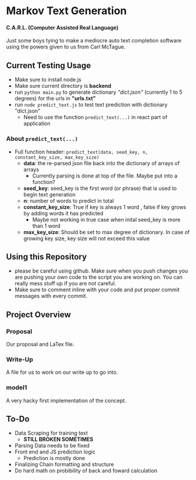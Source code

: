 # Markov Text Generation
#### C.A.R.L. (Computer Assisted Real Language)
Just some boys tying to make a mediocre auto text completion software using the powers given to us from Carl McTague. 

## Current Testing Usage

- Make sure to install node.js
- Make sure current directory is **backend**
- run ```python main.py``` to generate dictionary *"dict.json"* (currently 1 to 5 degrees) for the urls in **"urls.txt"**
- run ```node predict_text.js``` to test text prediction with dictionary "dict.json"
  - Need to use the function ```predict_text(...)``` in react part of application 
### About ```predict_text(...)```
- Full function header: ```predict_text(data, seed_key, n, constant_key_size, max_key_size)```
  - **data**: the re-parsed json file back into the dictionary of arrays of arrays
    - Currently parsing is done at top of the file. Maybe put into a function?
  - **seed_key**: seed_key is the first word (or phrase) that is used to begin text generation
  - **n**: number of words to predict in total
  - **constant_key_size**: True if key is always 1 word , false if key grows by adding words it has predicted
    - Maybe not working in true case when inital seed_key is more than 1 word
  - **max_key_size**: Should be set to max degree of dictionary. In case of growing key size, key size will not exceed this value


## Using this Repository
- please be careful using github. Make sure when you push changes you are pushing your own code to the script you are working on. You can really mess stuff up if you are not careful.
- Make sure to comment inline with your code and put proper commit messages with every commit.
## Project Overview
### Proposal
 Our proposal and LaTex file.
### Write-Up
 A file for us to work on our write up to go into.
### model1
 A very hacky first implementation of the concept. 
## To-Do
- Data Scraping for training text
   - **STILL BROKEN SOMETIMES**
- Parsing Data needs to be fixed
- Front end and JS prediction logic
   - Prediction is mostly done
- Finalizing Chain formatting and structure
- Do hard math on probibility of back and foward calculation 
